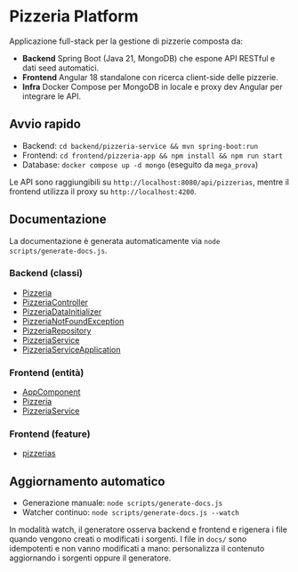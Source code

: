 # Pizzeria Platform

Applicazione full-stack per la gestione di pizzerie composta da:
- **Backend** Spring Boot (Java 21, MongoDB) che espone API RESTful e dati seed automatici.
- **Frontend** Angular 18 standalone con ricerca client-side delle pizzerie.
- **Infra** Docker Compose per MongoDB in locale e proxy dev Angular per integrare le API.

## Avvio rapido
- Backend: `cd backend/pizzeria-service && mvn spring-boot:run`
- Frontend: `cd frontend/pizzeria-app && npm install && npm run start`
- Database: `docker compose up -d mongo` (eseguito da `mega_prova`)

Le API sono raggiungibili su `http://localhost:8080/api/pizzerias`, mentre il frontend utilizza il proxy su `http://localhost:4200`.

## Documentazione
La documentazione è generata automaticamente via `node scripts/generate-docs.js`.

### Backend (classi)
- [Pizzeria](docs/backend/classes/Pizzeria.md)
- [PizzeriaController](docs/backend/classes/PizzeriaController.md)
- [PizzeriaDataInitializer](docs/backend/classes/PizzeriaDataInitializer.md)
- [PizzeriaNotFoundException](docs/backend/classes/PizzeriaNotFoundException.md)
- [PizzeriaRepository](docs/backend/classes/PizzeriaRepository.md)
- [PizzeriaService](docs/backend/classes/PizzeriaService.md)
- [PizzeriaServiceApplication](docs/backend/classes/PizzeriaServiceApplication.md)

### Frontend (entità)
- [AppComponent](docs/frontend/entities/AppComponent.md)
- [Pizzeria](docs/frontend/entities/Pizzeria.md)
- [PizzeriaService](docs/frontend/entities/PizzeriaService.md)

### Frontend (feature)
- [pizzerias](docs/frontend/features/pizzerias.md)

## Aggiornamento automatico
- Generazione manuale: `node scripts/generate-docs.js`
- Watcher continuo: `node scripts/generate-docs.js --watch`

In modalità watch, il generatore osserva backend e frontend e rigenera i file quando vengono creati o modificati i sorgenti. I file in `docs/` sono idempotenti e non vanno modificati a mano: personalizza il contenuto aggiornando i sorgenti oppure il generatore.

